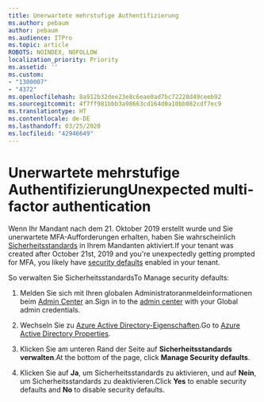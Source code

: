 ```yaml
---
title: Unerwartete mehrstufige Authentifizierung
ms.author: pebaum
author: pebaum
ms.audience: ITPro
ms.topic: article
ROBOTS: NOINDEX, NOFOLLOW
localization_priority: Priority
ms.assetid: ''
ms.custom:
- "1300007"
- "4372"
ms.openlocfilehash: 8a912b32dee23e8c6eae0ad7bc72228d49ceeb92
ms.sourcegitcommit: 4f7ff981bbb3a98663cd164d0a10bb082cdf7ec9
ms.translationtype: HT
ms.contentlocale: de-DE
ms.lasthandoff: 03/25/2020
ms.locfileid: "42946649"
---
```

# <a name="unexpected-multi-factor-authentication"></a><span data-ttu-id="f89f7-102">Unerwartete mehrstufige Authentifizierung</span><span class="sxs-lookup"><span data-stu-id="f89f7-102">Unexpected multi-factor authentication</span></span>

<span data-ttu-id="f89f7-103">Wenn Ihr Mandant nach dem 21. Oktober 2019 erstellt wurde und Sie unerwartete MFA-Aufforderungen erhalten, haben Sie wahrscheinlich [Sicherheitsstandards](http://aka.ms/securitydefaults) in Ihrem Mandanten aktiviert.</span><span class="sxs-lookup"><span data-stu-id="f89f7-103">If your tenant was created after October 21st, 2019 and you're unexpectedly getting prompted for MFA, you likely have [security defaults](http://aka.ms/securitydefaults) enabled in your tenant.</span></span> 

<span data-ttu-id="f89f7-104">So verwalten Sie Sicherheitsstandards</span><span class="sxs-lookup"><span data-stu-id="f89f7-104">To Manage security defaults:</span></span>

1. <span data-ttu-id="f89f7-105">Melden Sie sich mit Ihren globalen Administratoranmeldeinformationen beim [Admin Center](https://go.microsoft.com/fwlink/p/?linkid=834822) an.</span><span class="sxs-lookup"><span data-stu-id="f89f7-105">Sign in to the [admin center](https://go.microsoft.com/fwlink/p/?linkid=834822) with your Global admin credentials.</span></span>

2. <span data-ttu-id="f89f7-106">Wechseln Sie zu [Azure Active Directory-Eigenschaften](https://portal.azure.com/#blade/Microsoft_AAD_IAM/ActiveDirectoryMenuBlade/Properties).</span><span class="sxs-lookup"><span data-stu-id="f89f7-106">Go to [Azure Active Directory Properties](https://portal.azure.com/#blade/Microsoft_AAD_IAM/ActiveDirectoryMenuBlade/Properties).</span></span>

3. <span data-ttu-id="f89f7-107">Klicken Sie am unteren Rand der Seite auf **Sicherheitsstandards verwalten**.</span><span class="sxs-lookup"><span data-stu-id="f89f7-107">At the bottom of the page, click **Manage Security defaults**.</span></span>

4. <span data-ttu-id="f89f7-108">Klicken Sie auf **Ja**, um Sicherheitsstandards zu aktivieren, und auf **Nein**, um Sicherheitsstandards zu deaktivieren.</span><span class="sxs-lookup"><span data-stu-id="f89f7-108">Click **Yes** to enable security defaults and **No** to disable security defaults.</span></span>
